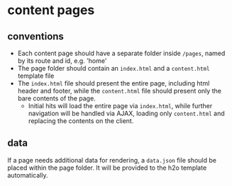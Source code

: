 # content pages

## conventions

- Each content page should have a separate folder inside `/pages`, named by its route and id, e.g. 'home'
- The page folder should contain an `index.html` and a `content.html` template file
- The `index.html` file should present the entire page, including html header and footer, while the `content.html` file should present only the bare contents of the page.
	- Initial hits will load the entire page via `index.html`, while further navigation will be handled via AJAX, loading only `content.html` and replacing the contents on the client.

## data

If a page needs additional data for rendering, a `data.json` file should be placed within the page folder. It will be provided to the h2o template automatically.